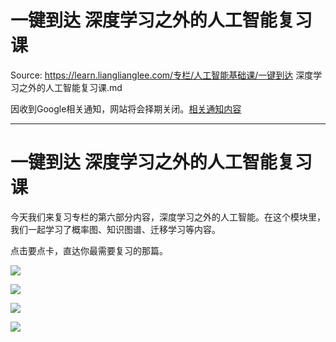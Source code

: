 # 一键到达 深度学习之外的人工智能复习课 

Source: https://learn.lianglianglee.com/专栏/人工智能基础课/一键到达 深度学习之外的人工智能复习课.md

因收到Google相关通知，网站将会择期关闭。[相关通知内容](https://lumendatabase.org/notices/44265620)

---

# 一键到达 深度学习之外的人工智能复习课

今天我们来复习专栏的第六部分内容，深度学习之外的人工智能。在这个模块里，我们一起学习了概率图、知识图谱、迁移学习等内容。

点击要点卡，直达你最需要复习的那篇。

![](assets/57eda304a18b35999beaadbfc1c32348.jpg)

![](assets/e7151984e06f3ee537179af1cb7a1d51.jpg)

![](assets/a331dead77d7e3e1d9f1939ed38534bb.jpg)

![](assets/9492443eef81027a5d1c7edb04fb6c7a.jpg)